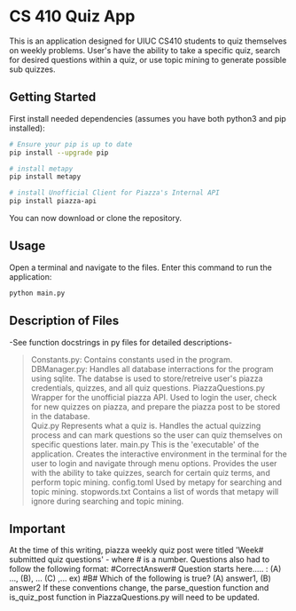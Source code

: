 # CS 410 Quiz App
This is an application designed for UIUC CS410 students to quiz themselves on weekly problems. User's have the ability to take a specific quiz, search for desired questions within a quiz, or use topic mining to generate possible sub quizzes. 

## Getting Started
First install needed dependencies (assumes you have both python3 and pip installed):
```bash
# Ensure your pip is up to date
pip install --upgrade pip

# install metapy
pip install metapy

# install Unofficial Client for Piazza's Internal API
pip install piazza-api
```
You can now download or clone the repository.

## Usage
Open a terminal and navigate to the files. Enter this command to run the application:
```bash
python main.py
```

## Description of Files
-See function docstrings in py files for detailed descriptions-
>Constants.py:
  Contains constants used in the program.
>DBManager.py:
  Handles all database interractions for the program using sqlite. The databse is used to store/retreive user's piazza credentials, quizzes, and all quiz questions. 
>PiazzaQuestions.py
  Wrapper for the unofficial piazza API. Used to login the user, check for new quizzes on piazza, and prepare the piazza post to be stored in the database.  
>Quiz.py
  Represents what a quiz is. Handles the actual quizzing process and can mark questions so the user can quiz themselves on specific questions later.
>main.py
  This is the 'executable' of the application. Creates the interactive environment in the terminal for the user to login and navigate through menu options. Provides the user with the ability to take quizzes, search for certain quiz terms, and perform topic mining. 
>config.toml
  Used by metapy for searching and topic mining.
>stopwords.txt
  Contains a list of words that metapy will ignore during searching and topic mining.
  
## Important
At the time of this writing, piazza weekly quiz post were titled 'Week# submitted quiz questions' - where # is a number. 
Questions also had to follow the following format:
  #CorrectAnswer# Question starts here..... : (A) ..., (B), ... (C) ,...
  ex) #B# Which of the following is true? (A) answer1, (B) answer2
If these conventions change, the parse_question function and is_quiz_post function in PiazzaQuestions.py will need to be updated.
